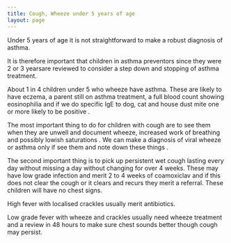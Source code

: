 ```yaml
---
title: Cough, Wheeze under 5 years of age 
layout: page
---
```

Under 5 years of age it is not straightforward to make a robust diagnosis of asthma.

It is therefore important that children in asthma preventors since they were 2 or 3 yearsare reviewed to consider a step down and stopping of asthma treatment. 

About 1 in 4 children under 5 who wheeze have asthma. These are likely to have eczema, a parent still on asthma treatment, a full blood count showing eosinophilia and if we do specific IgE to dog, cat and house dust mite one or more likely to be positive .

The most important thing to do for children with cough are to see them when they are unwell and document wheeze, increased work of breathing and possibly lowish saturations . We can make a diagnosis of viral wheeze or asthma only if see them and note down these things .

The second important thing is to pick up persistent wet cough lasting every day without missing a day without changing for over 4 weeks. These may have low grade infection and merit 2 to 4 weeks of coamoxiclav and if this does not clear the cough or it clears and recurs they merit a referral. These children will have no chest signs.

High fever with localised crackles usually merit antibiotics.

Low grade fever with wheeze and crackles usually need wheeze treatment and a review in 48 hours to make sure chest sounds better though cough may persist.
